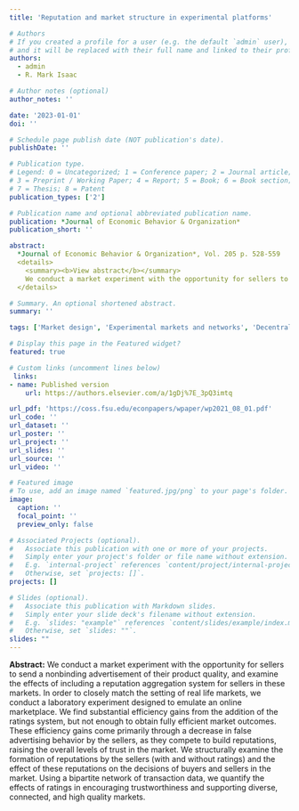 ```yaml
---
title: 'Reputation and market structure in experimental platforms'

# Authors
# If you created a profile for a user (e.g. the default `admin` user), write the username (folder name) here
# and it will be replaced with their full name and linked to their profile.
authors:
  - admin
  - R. Mark Isaac

# Author notes (optional)
author_notes: ''

date: '2023-01-01'
doi: ''

# Schedule page publish date (NOT publication's date).
publishDate: ''

# Publication type.
# Legend: 0 = Uncategorized; 1 = Conference paper; 2 = Journal article;
# 3 = Preprint / Working Paper; 4 = Report; 5 = Book; 6 = Book section;
# 7 = Thesis; 8 = Patent
publication_types: ['2']

# Publication name and optional abbreviated publication name.
publication: *Journal of Economic Behavior & Organization*
publication_short: ''

abstract: 
  *Journal of Economic Behavior & Organization*, Vol. 205 p. 528-559
  <details>
    <summary><b>View abstract</b></summary>
    We conduct a market experiment with the opportunity for sellers to send a nonbinding advertisement of their product quality, and examine the effects of including a reputation aggregation system for sellers in these markets. In order to closely match the setting of real life markets, we conduct a laboratory experiment designed to emulate an online marketplace. We find substantial efficiency gains from the addition of the ratings system, but not enough to obtain fully efficient market outcomes. These efficiency gains come primarily through a decrease in false advertising behavior by the sellers, as they compete to build reputations, raising the overall levels of trust in the market. We structurally examine the formation of reputations by the sellers (with and without ratings) and the effect of these reputations on the decisions of buyers and sellers in the market. Using a bipartite network of transaction data, we quantify the effects of ratings in encouraging trustworthiness and supporting diverse, connected, and high quality markets.
  </details>

# Summary. An optional shortened abstract.
summary: ''

tags: ['Market design', 'Experimental markets and networks', 'Decentralization', 'Reputation systems and information design']

# Display this page in the Featured widget?
featured: true

# Custom links (uncomment lines below)
 links:
- name: Published version
    url: https://authors.elsevier.com/a/1gDj%7E_3pQ3imtq

url_pdf: 'https://coss.fsu.edu/econpapers/wpaper/wp2021_08_01.pdf'
url_code: ''
url_dataset: ''
url_poster: ''
url_project: ''
url_slides: ''
url_source: ''
url_video: ''

# Featured image
# To use, add an image named `featured.jpg/png` to your page's folder.
image:
  caption: ''
  focal_point: ''
  preview_only: false

# Associated Projects (optional).
#   Associate this publication with one or more of your projects.
#   Simply enter your project's folder or file name without extension.
#   E.g. `internal-project` references `content/project/internal-project/index.md`.
#   Otherwise, set `projects: []`.
projects: []

# Slides (optional).
#   Associate this publication with Markdown slides.
#   Simply enter your slide deck's filename without extension.
#   E.g. `slides: "example"` references `content/slides/example/index.md`.
#   Otherwise, set `slides: ""`.
slides: ""
---
```

**Abstract:** We conduct a market experiment with the opportunity for sellers to send a nonbinding advertisement of their product quality, and examine the effects of including a reputation aggregation system for sellers in these markets. In order to closely match the setting of real life markets, we conduct a laboratory experiment designed to emulate an online marketplace. We find substantial efficiency gains from the addition of the ratings system, but not enough to obtain fully efficient market outcomes. These efficiency gains come primarily through a decrease in false advertising behavior by the sellers, as they compete to build reputations, raising the overall levels of trust in the market. We structurally examine the formation of reputations by the sellers (with and without ratings) and the effect of these reputations on the decisions of buyers and sellers in the market. Using a bipartite network of transaction data, we quantify the effects of ratings in encouraging trustworthiness and supporting diverse, connected, and high quality markets.